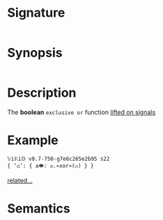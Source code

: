 # Signature
```vikid-signature
```

# Synopsis
```vikid-synopsis
```

# Description
The __boolean__ `exclusive or` function [lifted on signals](/refman/concepts/pure_functions)

# Example
```vikid-script
𝕍i𝕂i𝔻 v0.7-750-g7e6c265e2b95 s22
{ ‘⌂’: { a👁: ☒.«xor»(☑) } }
```


[related...](https://en.wikipedia.org/wiki/Exclusive_or)

# Semantics